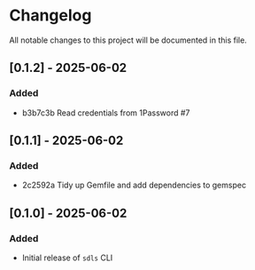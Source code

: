 # Changelog

All notable changes to this project will be documented in this file.

## [0.1.2] - 2025-06-02

### Added

- b3b7c3b Read credentials from 1Password #7

## [0.1.1] - 2025-06-02

### Added

- 2c2592a Tidy up Gemfile and add dependencies to gemspec

## [0.1.0] - 2025-06-02

### Added

- Initial release of `sdls` CLI
